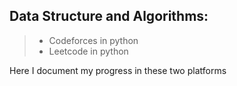 ## Data Structure and Algorithms:

> - Codeforces in python
> - Leetcode in python

Here I document my progress in these two platforms
